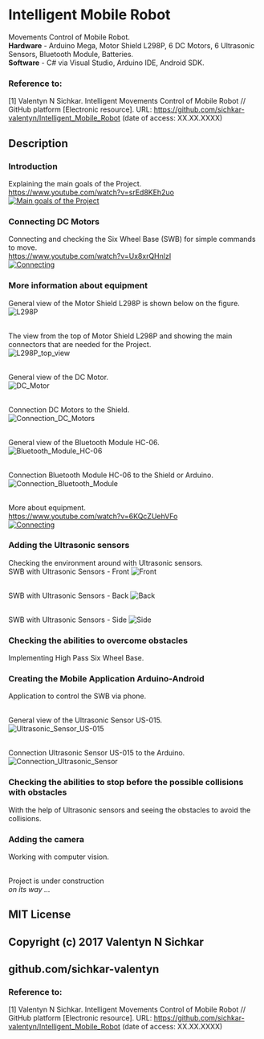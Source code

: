 # Intelligent Mobile Robot
Movements Control of Mobile Robot.
<br/><b>Hardware</b> - Arduino Mega, Motor Shield L298P, 6 DC Motors, 6 Ultrasonic Sensors, Bluetooth Module, Batteries.
<br/><b>Software</b> - C# via Visual Studio, Arduino IDE, Android SDK.

### Reference to:
[1] Valentyn N Sichkar. Intelligent Movements Control of Mobile Robot // GitHub platform [Electronic resource]. URL: https://github.com/sichkar-valentyn/Intelligent_Mobile_Robot (date of access: XX.XX.XXXX)

## Description
### Introduction
Explaining the main goals of the Project.
<br/>https://www.youtube.com/watch?v=srEd8KEh2uo
<br>[![Main goals of the Project](https://img.youtube.com/vi/srEd8KEh2uo/0.jpg)](https://www.youtube.com/watch?v=srEd8KEh2uo)

### Connecting DC Motors
Connecting and checking the Six Wheel Base (SWB) for simple commands to move.
<br/>https://www.youtube.com/watch?v=Ux8xrQHnlzI
<br>[![Connecting](https://img.youtube.com/vi/Ux8xrQHnlzI/0.jpg)](https://www.youtube.com/watch?v=Ux8xrQHnlzI)

### More information about equipment
General view of the Motor Shield L298P is shown below on the figure.
![L298P](images/L298P.jpg)

<br/>The view from the top of Motor Shield L298P and showing the main connectors that are needed for the Project.
<br/>![L298P_top_view](images/L298P_top_view.png)

<br/>General view of the DC Motor.
<br/>![DC_Motor](images/DC_Motors.png)

<br/>Connection DC Motors to the Shield.
<br/>![Connection_DC_Motors](images/DC_Motors_7.png)

<br/>General view of the Bluetooth Module HC-06.
<br/>![Bluetooth_Module_HC-06](images/Bluetooth_Module_HC-06.jpg)

<br/>Connection Bluetooth Module HC-06 to the Shield or Arduino.
<br/>![Connection_Bluetooth_Module](images/HC-06_Connectors.jpg)

<br/>More about equipment.
<br/>https://www.youtube.com/watch?v=6KQcZUehVFo
<br>[![Connecting](https://img.youtube.com/vi/6KQcZUehVFo/0.jpg)](https://www.youtube.com/watch?v=6KQcZUehVFo)


### Adding the Ultrasonic sensors
Checking the environment around with Ultrasonic sensors.
<br/>SWB with Ultrasonic Sensors - Front
![Front](images/SWB_with_Ultrasonic_Sensors_Front.jpg)

<br/>SWB with Ultrasonic Sensors - Back
![Back](images/SWB_with_Ultrasonic_Sensors_Back.jpg)

<br/>SWB with Ultrasonic Sensors - Side
![Side](images/SWB_with_Ultrasonic_Sensors_Side.jpg)



### Checking the abilities to overcome obstacles
Implementing High Pass Six Wheel Base.

### Creating the Mobile Application Arduino-Android
Application to control the SWB via phone.



<br/>General view of the Ultrasonic Sensor US-015.
<br/>![Ultrasonic_Sensor_US-015](images/Ultrasonic_Sensor_US-015.jpg)

<br/>Connection Ultrasonic Sensor US-015 to the Arduino.
<br/>![Connection_Ultrasonic_Sensor](images/Connection_Ultrasonic_Sensor.jpg)



### Checking the abilities to stop before the possible collisions with obstacles
With the help of Ultrasonic sensors and seeing the obstacles to avoid the collisions.

### Adding the camera
Working with computer vision.

<br/>Project is under construction
<br/>_on its way ..._

## MIT License
## Copyright (c) 2017 Valentyn N Sichkar
## github.com/sichkar-valentyn
### Reference to:
[1] Valentyn N Sichkar. Intelligent Movements Control of Mobile Robot // GitHub platform [Electronic resource]. URL: https://github.com/sichkar-valentyn/Intelligent_Mobile_Robot (date of access: XX.XX.XXXX)
